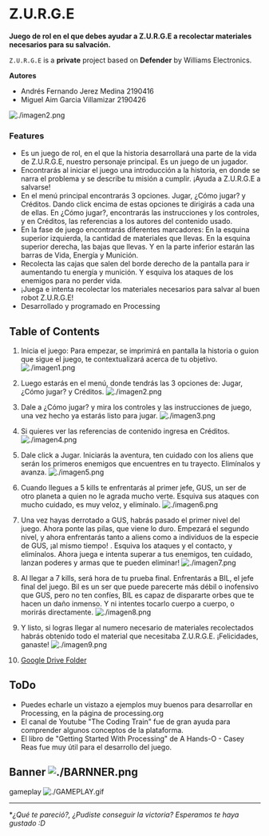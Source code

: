
Z.U.R.G.E 
================


**Juego de rol en el que debes ayudar a Z.U.R.G.E a recolectar materiales necesarios para su salvación.**


`Z.U.R.G.E` is a **private** project based on **Defender** by Williams Electronics.

**Autores**
- Andrés Fernando Jerez Medina 2190416
- Miguel Aim Garcia Villamizar 2190426

![./imagen2.png](./imagen2.png)

### Features

- Es un juego de rol, en el que la historia desarrollará una parte de la vida de Z.U.R.G.E, nuestro personaje principal. Es un juego de un jugador.
- Encontrarás al iniciar el juego una introducción a la historia, en donde se narra el problema y se describe tu misión a cumplir. ¡Ayuda a Z.U.R.G.E a salvarse!
- En el menú principal encontrarás 3 opciones. Jugar, ¿Cómo jugar? y Créditos. Dando click encima de estas opciones te dirigirás a cada una de ellas. En ¿Cómo jugar?, encontrarás las instrucciones y los controles, y en Créditos, las referencias a los autores del contenido usado.
- En la fase de juego encontrarás diferentes marcadores: En la esquina superior izquierda, la cantidad de materiales que llevas. En la esquina superior derecha, las bajas que llevas. Y en la parte inferior estarán las barras de Vida, Energía y Munición.
- Recolecta las cajas que salen del borde derecho de la pantalla para ir aumentando tu energía y munición. Y esquiva los ataques de los enemigos para no perder vida.
- ¡Juega e intenta recolectar los materiales necesarios para salvar al buen robot Z.U.R.G.E!
- Desarrollado y programado en Processing

Table of Contents
-----------------

1. Inicia el juego: Para empezar, se imprimirá en pantalla la historia o guion que sigue el juego, te contextualizará acerca de tu objetivo.
 ![./imagen1.png](./imagen1.png)

2.  Luego estarás en el menú, donde tendrás las 3 opciones de: Jugar, ¿Cómo jugar? y Créditos. 
 ![./imagen2.png](./imagen2.png)
3.  Dale a ¿Cómo jugar? y mira los controles y las instrucciones de juego, una vez hecho ya estarás listo para jugar. 
![./imagen3.png](./imagen3.png)
4. Si quieres ver las referencias de contenido ingresa en Créditos. 
![./imagen4.png](./imagen4.png)
5. Dale click a Jugar. Iniciarás la aventura, ten cuidado con los aliens que serán los primeros enemigos que encuentres en tu trayecto. Elimínalos y avanza.
![./imagen5.png](./imagen5.png)
6.  Cuando llegues a 5 kills te enfrentarás al primer jefe, GUS, un ser de otro planeta a quien no le agrada mucho verte. Esquiva sus ataques con mucho cuidado, es muy veloz, y elimínalo.
![./imagen6.png](./imagen6.png)
7.  Una vez hayas derrotado a GUS, habrás pasado el primer nivel del juego. Ahora ponte las pilas, que viene lo duro. Empezará el segundo nivel, y ahora enfrentarás tanto a aliens como a individuos de la especie de GUS, ¡al mismo tiempo! . Esquiva los ataques y el contacto, y elimínalos. Ahora juega e intenta superar a tus enemigos, ten cuidado, lanzan poderes y armas que te pueden eliminar! 
![./imagen7.png](./imagen7.png)
8. Al llegar a 7 kills, será hora de tu prueba final. Enfrentarás a BIL, el jefe final del juego. Bil es un ser que puede parecerte más débil o inofensivo que GUS, pero no ten confíes, BIL es capaz de dispararte orbes que te hacen un daño inmenso. Y ni intentes tocarlo cuerpo a cuerpo, o morirás directamente. 
![./imagen8.png](./imagen8.png)
9. Y listo, si logras llegar al numero necesario de materiales recolectados habrás obtenido todo el material que necesitaba Z.U.R.G.E. ¡Felicidades, ganaste!
![./imagen9.png](./imagen9.png)
11. [Google Drive Folder](https://drive.google.com/drive/u/0/folders/1aHus9c-BhTCQxW1XMB5bADENxPvwtL3g)

ToDo
----

- Puedes echarle un vistazo a ejemplos muy buenos para desarrollar en Processing, en la página de processing.org 
- El canal de Youtube "The Coding Train" fue de gran ayuda para comprender algunos conceptos de la plataforma.
- El libro de "Getting Started With Processing" de A Hands-O - Casey Reas fue muy útil para el desarrollo del juego.

Banner
![./BARNNER.png](./BARNNER.png)
----

gameplay
![./GAMEPLAY.gif](./GAMEPLAY.gif)

----
**¿Qué te pareció?, ¿Pudiste conseguir la victoria? Esperamos te haya gustado :D*
